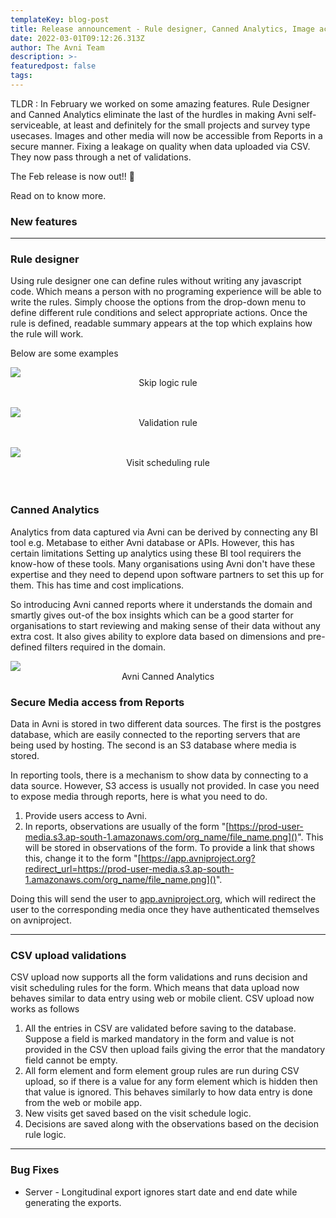 ```yaml
---
templateKey: blog-post
title: Release announcement - Rule designer, Canned Analytics, Image access and CSV upload validations
date: 2022-03-01T09:12:26.313Z
author: The Avni Team
description: >-
featuredpost: false
tags:
---
```

TLDR : In February we worked on some amazing features. Rule Designer and Canned Analytics eliminate the last of the hurdles in making Avni self-serviceable, at least and definitely for the small projects and survey type usecases. Images and other media will now be accessible from Reports in a secure manner. Fixing a leakage on quality when data uploaded via CSV. They now pass through a net of validations. 

The Feb release is now out!! 🎉

Read on to know more.    

### New features

---------------------------------------------------------------------------

### Rule designer
Using rule designer one can define rules without writing any javascript code. Which means a person with no programing experience will be
able to write the rules. Simply choose the options from the drop-down menu to define different rule conditions and select appropriate actions.
Once the rule is defined, readable summary appears at the top which explains how the rule will work.

Below are some examples

![](/img/features/RD_skip_logic.gif)
<span style="display:flex;justify-content:center;">Skip logic rule</span>
<br>

![](/img/features/RD_validation_error.gif)
<span style="display:flex;justify-content:center;">Validation rule</span>
<br>


![](/img/features/RD_visit_scheduling.gif)
<span style="display:flex;justify-content:center;">Visit scheduling rule</span>
<br>
<br>

### Canned Analytics
Analytics from data captured via Avni can be derived by connecting any BI tool e.g. Metabase to either Avni database or APIs. However, this has certain limitations Setting up analytics using these BI tool requirers the know-how of these tools. Many organisations using Avni don't have these expertise and they need to depend upon software partners to set this up for them. This has time and cost implications.

So introducing Avni canned reports where it understands the domain and smartly gives out-of the box insights which can be a good starter for organisations to start reviewing and making sense of their data without any extra cost. It also gives ability to explore data based on dimensions and pre-defined filters required in the domain.

![](/img/features/avni_canned_reports.gif)
<span style="display:flex;justify-content:center;">Avni Canned Analytics</span>



### Secure Media access from Reports
Data in Avni is stored in two different data sources. The first is the postgres database, which are easily connected to the reporting servers that are being used by hosting. The second is an S3 database where media is stored.

In reporting tools, there is a mechanism to show data by connecting to a data source. However, S3 access is usually not provided. In case you need to expose media through reports, here is what you need to do.

1. Provide users access to Avni.
2. In reports, observations are usually of the form "[https://prod-user-media.s3.ap-south-1.amazonaws.com/org_name/file_name.png]()". This will be stored in observations of the form. To provide a link that shows this, change it to the form "[https://app.avniproject.org?redirect_url=https://prod-user-media.s3.ap-south-1.amazonaws.com/org_name/file_name.png]()".

Doing this will send the user to [app.avniproject.org](), which will redirect the user to the corresponding media once they have authenticated themselves on avniproject.

---------------------------------------------------------------------------

### CSV upload validations
CSV upload now supports all the form validations and runs decision and visit scheduling rules for the form. Which means that
data upload now behaves similar to data entry using web or mobile client.
CSV upload now works as follows
1. All the entries in CSV are validated before saving to the database. Suppose a field is marked mandatory in the form and value is not provided in the CSV then upload fails giving the error that the mandatory field cannot be empty.
2. All form element and form element group rules are run during CSV upload, so if there is a value for any form element which is hidden then that value is ignored. This behaves similarly to how data entry is done from the web or mobile app.
3. New visits get saved based on the visit schedule logic.
4. Decisions are saved along with the observations based on the decision rule logic.

---------------------------------------------------------------------------

### Bug Fixes
- Server - Longitudinal export ignores start date and end date while generating the exports.
